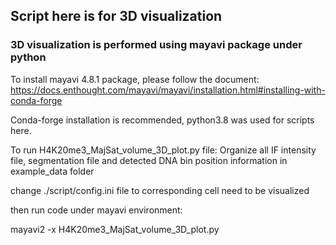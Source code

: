 ## Script here is for 3D visualization 
### 3D visualization is performed using mayavi package under python
To install mayavi 4.8.1 package, please follow the document:
https://docs.enthought.com/mayavi/mayavi/installation.html#installing-with-conda-forge

Conda-forge installation is recommended, python3.8 was used for scripts here.

To run H4K20me3_MajSat_volume_3D_plot.py file:
Organize all IF intensity file, segmentation file and detected DNA bin position information in example_data folder

change ./script/config.ini file to corresponding cell need to be visualized 

then run code under mayavi environment:

mayavi2 -x H4K20me3_MajSat_volume_3D_plot.py

